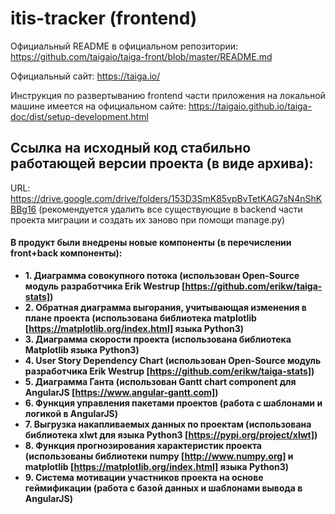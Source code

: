 # itis-tracker (frontend) #

Официальный README в официальном репозитории: https://github.com/taigaio/taiga-front/blob/master/README.md

Официальный сайт: https://taiga.io/

Инструкция по развертыванию frontend части приложения на локальной машине имеется на официальном сайте: https://taigaio.github.io/taiga-doc/dist/setup-development.html

## Ссылка на исходный код стабильно работающей версии проекта (в виде архива): ## 
URL: https://drive.google.com/drive/folders/153D3SmK85vpBvTetKAG7sN4nShKBBg16 (рекомендуется удалить все существующие в backend части проекта миграции и создать их заново при помощи manage.py)

#### В продукт были внедрены новые компоненты (в перечислении front+back компоненты): ####

- **1. Диаграмма совокупного потока (использован Open-Source модуль разработчика Erik Westrup [https://github.com/erikw/taiga-stats])**
- **2. Обратная диаграмма выгорания, учитывающая изменения в плане проекта (использована библиотека matplotlib [https://matplotlib.org/index.html] языка Python3)**
- **3. Диаграмма скорости проекта (использована библиотека Matplotlib языка Python3)**
- **4. User Story Dependency Chart (использован Open-Source модуль разработчика Erik Westrup [https://github.com/erikw/taiga-stats])**
- **5. Диаграмма Ганта (использован Gantt chart component для AngularJS [https://www.angular-gantt.com])**
- **6. Функция управления пакетами проектов (работа с шаблонами и логикой в AngularJS)**
- **7. Выгрузка накапливаемых данных по проектам (использована библиотека xlwt для языка Python3 [https://pypi.org/project/xlwt])**
- **8. Функция прогнозирования характеристик проекта (использованы библиотеки numpy [http://www.numpy.org] и matplotlib [https://matplotlib.org/index.html] языка Python3)**
- **9. Система мотивации участников проекта на основе геймификации (работа с базой данных и шаблонами вывода в AngularJS)**
